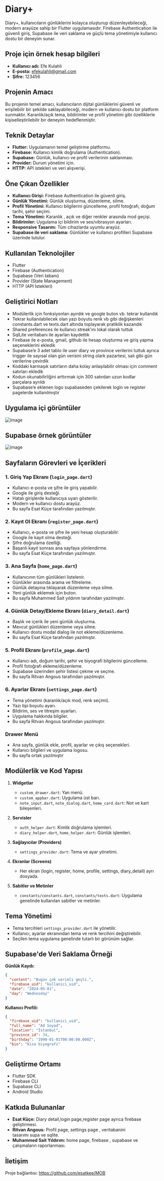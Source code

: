 # Diary+

Diary+, kullanıcıların günlüklerini kolayca oluşturup düzenleyebileceği, modern arayüze sahip bir Flutter uygulamasıdır. Firebase Authentication ile güvenli giriş, Supabase ile veri saklama ve güçlü tema yönetimiyle kullanıcı dostu bir deneyim sunar.

## Proje için örnek hesap bilgileri
- **Kullanıcı adı:** Efe  Kulahli
- **E-posta:** efekulahli@gmail.com
-  **Şifre:** 123456
## Projenin Amacı

Bu projenin temel amacı, kullanıcıların dijital günlüklerini güvenli ve erişilebilir bir şekilde saklayabileceği, modern ve kullanıcı dostu bir platform sunmaktır. Karanlık/açık tema, bildirimler ve profil yönetimi gibi özelliklerle kişiselleştirilebilir bir deneyim hedeflenmiştir.

## Teknik Detaylar

- **Flutter:** Uygulamanın temel geliştirme platformu.
- **Firebase:** Kullanıcı kimlik doğrulama (Authentication).
- **Supabase:** Günlük, kullanıcı ve profil verilerinin saklanması.
- **Provider:** Durum yönetimi için.
- **HTTP:** API istekleri ve veri alışverişi.

## Öne Çıkan Özellikler

- **Kullanıcı Girişi:** Firebase Authentication ile güvenli giriş.
- **Günlük Yönetimi:** Günlük oluşturma, düzenleme, silme.
- **Profil Yönetimi:** Kullanıcı bilgilerini güncelleme, profil fotoğrafı, doğum tarihi, şehir seçimi.
- **Tema Yönetimi:** Karanlık , açık ve diğer renkler arasında mod geçişi.
- **Bildirimler:** Uygulama içi bildirim ve ses/vibrasyon ayarları.
- **Responsive Tasarım:** Tüm cihazlarda uyumlu arayüz.
- **Supabase ile veri saklama:** Günlükler ve kullanıcı profilleri Supabase üzerinde tutulur.

## Kullanılan Teknolojiler

- Flutter
- Firebase (Authentication)
- Supabase (Veri tabanı)
- Provider (State Management)
- HTTP (API İstekleri)

## Geliştirici Notları
- Modülerlik için fonksiyonları ayırdık ve  google buton vb. tekrar kullandık
- Tekrar kullanılabilecek olan yazı boyutu renk vb gibi değişkenleri constants.dart ve texts.dart altında toplayarak pratiklik kazandık
- Shared preferences ile kullanıcı streak’ını lokal olarak tuttuk
- SqlLite veritabanı ile ayarları kaydettik
- Firebase ile e-posta, gmail, github ile hesap oluşturma ve giriş yapma seçeneklerini ekledik
- Supabase’e 3 adet tablo ile user diary ve province verilerini tuttuk ayrıca trigger ile sayısal olan gün verisini string olark pazartesi, salı gibi gün verilerine çevirdik
- Koddaki karmaşık satırların daha kolay anlaşılabilir olması için comment satırları ekledik
- Kodun okunabilirliğini arttırmak için 300 satırdan uzun kodlar parçalara ayrıldı
- Supabase’e eklenen  logo supabaseden çekilerek login ve register pagelerde kullanılmıştır

  
## Uygulama içi görüntüler
![image](https://github.com/user-attachments/assets/8862f786-3753-4185-b066-a7754a9677b9)


## Supabase örnek görüntüler
![image](https://github.com/user-attachments/assets/74e02393-a149-438d-91ac-b7dba7cd5092)


## Sayfaların Görevleri ve İçerikleri

### 1. Giriş Yap Ekranı (`login_page.dart`)
- Kullanıcı e-posta ve şifre ile giriş yapabilir.
- Google ile giriş desteği.
- Hatalı girişlerde kullanıcıya uyarı gösterilir.
- Modern ve kullanıcı dostu arayüz.
- Bu sayfa Esat Küçe tarafından yazılmıştır.
  
### 2. Kayıt Ol Ekranı (`register_page.dart`)
- Kullanıcı, e-posta ve şifre ile yeni hesap oluşturabilir.
- Google ile kayıt olma desteği.
- Şifre doğrulama özelliği.
- Başarılı kayıt sonrası ana sayfaya yönlendirme.
- Bu sayfa Esat Küçe  tarafından yazılmıştır.
  
### 3. Ana Sayfa (`home_page.dart`)
- Kullanıcının tüm günlükleri listelenir.
- Günlükler arasında arama ve filtreleme.
- Günlük detayına tıklayarak düzenleme veya silme.
- Yeni günlük eklemek için buton.
- Bu sayfa Muhammed Sait yıldırım  tarafından yazılmıştır.
### 4. Günlük Detay/Ekleme Ekranı (`diary_detail.dart`)
- Başlık ve içerik ile yeni günlük oluşturma.
- Mevcut günlükleri düzenleme veya silme.
- Kullanıcı dostu modal dialog ile not ekleme/düzenleme.
- Bu sayfa Esat Küçe  tarafından yazılmıştır.
### 5. Profil Ekranı (`profile_page.dart`)
- Kullanıcı adı, doğum tarihi, şehir ve biyografi bilgilerini güncelleme.
- Profil fotoğrafı ekleme/düzenleme.
- Supabase üzerinden şehir listesi çekme ve seçme.
- Bu sayfa Ritvan Angous  tarafından yazılmıştır.
### 6. Ayarlar Ekranı (`settings_page.dart`)
- Tema yönetimi (karanlık/açık mod, renk seçimi).
- Yazı tipi boyutu ayarı.
- Bildirim, ses ve titreşim ayarları.
- Uygulama hakkında bilgiler.
- Bu sayfa Ritvan Angous  tarafından yazılmıştır.
### Drawer Menü
- Ana sayfa, günlük ekle, profil, ayarlar ve çıkış seçenekleri.
- Kullanıcı bilgileri ve uygulama logosu.
- Bu sayfa ortak yazılmıştır
## Modülerlik ve Kod Yapısı

1. **Widgetlar**
   - `custom_drawer.dart`: Yan menü.
   - `custom_appbar.dart`: Uygulama üst barı.
   - `note_input.dart`, `note_dialog.dart`, `home_card.dart`: Not ve kart bileşenleri.

2. **Servisler**
   - `auth_helper.dart`: Kimlik doğrulama işlemleri.
   - `diary_helper.dart`, `home_helper.dart`: Günlük işlemleri.

3. **Sağlayıcılar (Providers)**
   - `settings_provider.dart`: Tema ve ayar yönetimi.

4. **Ekranlar (Screens)**
   - Her ekran (login, register, home, profile, settings, diary_detail) ayrı dosyada.

5. **Sabitler ve Metinler**
   - `constants/constants.dart`, `constants/texts.dart`: Uygulama genelinde kullanılan sabitler ve metinler.

## Tema Yönetimi

- Tema tercihleri `settings_provider.dart` ile yönetilir.
- Kullanıcı, ayarlar ekranından tema ve renk tercihini değiştirebilir.
- Seçilen tema uygulama genelinde tutarlı bir görünüm sağlar.

## Supabase'de Veri Saklama Örneği

**Günlük Kaydı:**
```json
{
  "content": "Bugün çok verimli geçti.",
  "firebase_uid": "kullanici_uid",
  "date": "2024-05-01",
  "day": "Wednesday"
}
```

**Kullanıcı Profili:**
```json
{
  "firebase_uid": "kullanici_uid",
  "full_name": "Ad Soyad",
  "location": "İstanbul",
  "province_id": 34,
  "birthday": "1990-01-01T00:00:00.000Z",
  "bio": "Kısa biyografi"
}
```

## Geliştirme Ortamı

- Flutter SDK
- Firebase CLI
- Supabase CLI
- Android Studio

## Katkıda Bulunanlar

- **Esat Küçe:** Diary detail,login page,register page ayrıca firebase geliştirmesi.
- **Ritvan Angous:** Profil page, settings page , veritabanini tasarımı supa ve sqlite.
- **Muhammed Sait Yıldırım:** home page, firebase , supabase ve çalışmaların raporlanması.
  
## İletişim

Proje bağlantısı: https://github.com/esatkee/MOB

